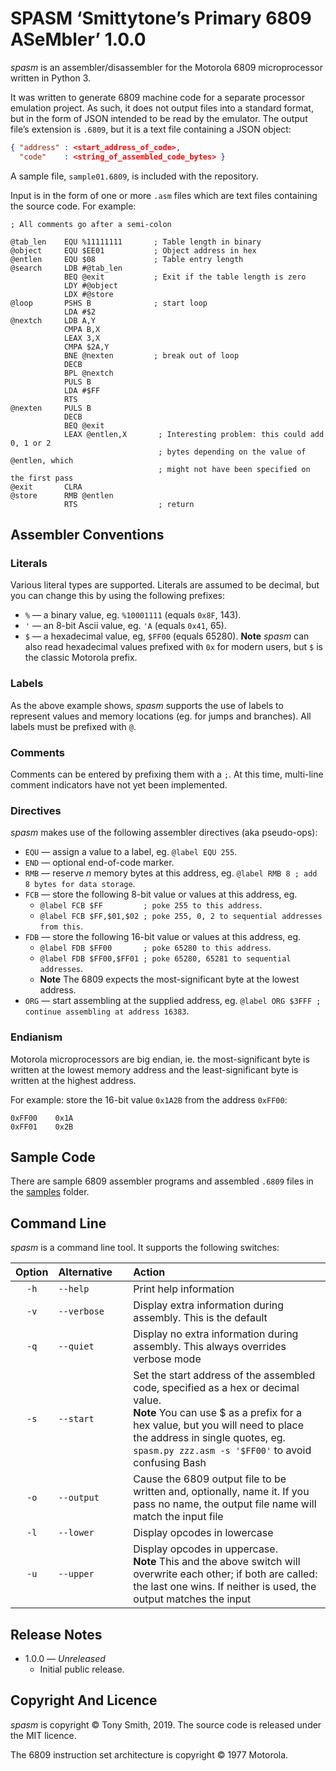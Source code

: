 # SPASM ‘Smittytone’s Primary 6809 ASeMbler’ 1.0.0 #

*spasm* is an assembler/disassembler for the Motorola 6809 microprocessor written in Python 3.

It was written to generate 6809 machine code for a separate processor emulation project. As such, it does not output files into a standard format, but in the form of JSON intended to be read by the emulator. The output file’s extension is `.6809`, but it is a text file containing a JSON object:

```json
{ "address" : <start_address_of_code>,
  "code"    : <string_of_assembled_code_bytes> }
```

A sample file, `sample01.6809`, is included with the repository.

Input is in the form of one or more `.asm` files which are text files containing the source code. For example:

```
; All comments go after a semi-colon

@tab_len    EQU %11111111       ; Table length in binary
@object     EQU $EE01           ; Object address in hex
@entlen     EQU $08             ; Table entry length
@search     LDB #@tab_len
            BEQ @exit           ; Exit if the table length is zero
            LDY #@object
            LDX #@store
@loop       PSHS B              ; start loop
            LDA #$2
@nextch     LDB A,Y
            CMPA B,X
            LEAX 3,X
            CMPA $2A,Y
            BNE @nexten         ; break out of loop
            DECB
            BPL @nextch
            PULS B
            LDA #$FF
            RTS
@nexten     PULS B
            DECB
            BEQ @exit
            LEAX @entlen,X       ; Interesting problem: this could add 0, 1 or 2
                                 ; bytes depending on the value of @entlen, which
                                 ; might not have been specified on the first pass
@exit       CLRA
@store      RMB @entlen
            RTS                  ; return
```

## Assembler Conventions ##

### Literals ###

Various literal types are supported. Literals are assumed to be decimal, but you can change this by using the following prefixes:

- `%` &mdash; a binary value, eg. `%10001111` (equals `0x8F`, 143).
- `'` &mdash; an 8-bit Ascii value, eg. `'A` (equals `0x41`, 65).
- `$` &mdash; a hexadecimal value, eg, `$FF00` (equals 65280).
    **Note** *spasm* can also read hexadecimal values prefixed with `0x` for modern users, but `$` is the classic Motorola prefix.

### Labels ###

As the above example shows, *spasm* supports the use of labels to represent values and memory locations (eg. for jumps and branches). All labels must be prefixed with `@`.

### Comments ###

Comments can be entered by prefixing them with a `;`. At this time, multi-line comment indicators have not yet been implemented.

### Directives ###

*spasm*  makes use of the following assembler directives (aka pseudo-ops):

- `EQU` &mdash; assign a value to a label, eg. `@label EQU 255`.
- `END` &mdash; optional end-of-code marker.
- `RMB` &mdash; reserve *n* memory bytes at this address, eg. `@label RMB 8 ; add 8 bytes for data storage`.
- `FCB` &mdash; store the following 8-bit value or values at this address, eg.
    - `@label FCB $FF         ; poke 255 to this address`.
    - `@label FCB $FF,$01,$02 ; poke 255, 0, 2 to sequential addresses from this`.
- `FDB` &mdash; store the following 16-bit value or values at this address, eg.
    - `@label FDB $FF00       ; poke 65280 to this address`.
    - `@label FDB $FF00,$FF01 ; poke 65280, 65281 to sequential addresses`.
    - **Note** The 6809 expects the most-significant byte at the lowest address.
- `ORG` &mdash; start assembling at the supplied address, eg. `@label ORG $3FFF ; continue assembling at address 16383`.

### Endianism ###

Motorola microprocessors are big endian, ie. the most-significant byte is written at the lowest  memory address and the least-significant byte is written at the highest address.

For example: store the 16-bit value `0x1A2B` from the address `0xFF00`:

```
0xFF00    0x1A
0xFF01    0x2B
```

## Sample Code ##

There are sample 6809 assembler programs and assembled `.6809` files in the [samples](/samples) folder.

## Command Line ##

*spasm* is a command line tool. It supports the following switches:

| Option | Alternative&nbsp;&nbsp;&nbsp;&nbsp; | Action |
| :-: | :-- | :-- |
| `-h` | `--help` | Print help information |
| `-v` | `--verbose` | Display extra information during assembly. This is the default |
| `-q` | `--quiet` | Display no extra information during assembly. This always overrides verbose mode |
| `-s` | `--start` | Set the start address of the assembled code, specified as a hex or decimal value.<br />**Note** You can use $ as a prefix for a hex value, but you will need to place the address in single quotes, eg. `spasm.py zzz.asm -s '$FF00'` to avoid confusing Bash |
| `-o` | `--output` | Cause the 6809 output file to be written and, optionally, name it. If you pass no name, the output file name will match the input file |
| `-l` | `--lower` | Display opcodes in lowercase |
| `-u` | `--upper` | Display opcodes in uppercase.<br />**Note** This and the above switch will overwrite each other; if both are called: the last one wins. If neither is used, the output matches the input |

## Release Notes ##

- 1.0.0 &mdash; *Unreleased*
    - Initial public release.

## Copyright And Licence ##

*spasm* is copyright © Tony Smith, 2019. The source code is released under the MIT licence.

The 6809 instruction set architecture is copyright © 1977 Motorola.
